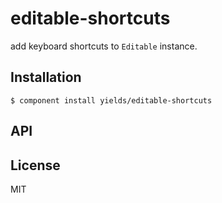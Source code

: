 
# editable-shortcuts

  add keyboard shortcuts to `Editable` instance.

## Installation

    $ component install yields/editable-shortcuts

## API

   

## License

  MIT
